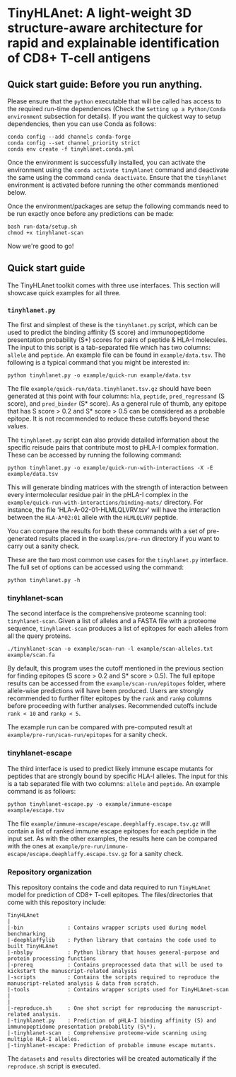 TinyHLAnet: A light-weight 3D structure-aware architecture for rapid and explainable identification of CD8+ T-cell antigens
====
## Quick start guide: Before you run anything.

Please ensure that the `python` executable that will be called has access to the required run-time dependences (Check the `Setting up a Python/Conda environment` subsection for details). If you want the quickest way to setup dependencies, then you can use Conda as follows:

```
conda config --add channels conda-forge
conda config --set channel_priority strict
conda env create -f tinyhlanet.conda.yml
```

Once the environment is successfully installed, you can activate the environment using the `conda activate tinyhlanet` command and deactivate the same using the command `conda deactivate`. Ensure that the `tinyhlanet` environment is activated before running the other commands mentioned below.


Once the environment/packages are setup the following commands need to be run exactly once before any predictions can be made:

```
bash run-data/setup.sh
chmod +x tinyhlanet-scan
```

Now we're good to go!

## Quick start guide
The TinyHLAnet toolkit comes with three use interfaces. This section will showcase quick examples for all three.


### `tinyhlanet.py`

The first and simplest of these is the `tinyhlanet.py` script, which can be used to predict the binding affinity (S score) and immunopeptidome presentation probability (S\*) scores for pairs of peptide & HLA-I molecules. The input to this script is a tab-separated file which has two columns: `allele` and `peptide`. An example file can be found in `example/data.tsv`. The following is a typical command that you might be interested in:

```
python tinyhlanet.py -o example/quick-run example/data.tsv
```
The file `example/quick-run/data.tinyhlanet.tsv.gz` should have been generated at this point with four columns: `hla`, `peptide`, `pred_regressand` (S score), and `pred_binder` (S* score). As a general rule of thumb, any epitope that has S score > 0.2 and S* score > 0.5 can be considered as a probable epitope. It is not recommended to reduce these cutoffs beyond these values.

The `tinyhlanet.py` script can also provide detailed information about the specific reisude pairs that contribute most to pHLA-I complex formation. These can be accessed by running the following command:
```
python tinyhlanet.py -o example/quick-run-with-interactions -X -E example/data.tsv
```
This will generate binding matrices with the strength of interaction between every intermolecular residue pair in the pHLA-I complex in the `example/quick-run-with-interactions/binding-mats/` directory. For instance, the file 'HLA-A-02-01-HLMLQLVRV.tsv' will have the interaction between the `HLA-A*02:01` allele with the `HLMLQLVRV` peptide.

You can compare the results for both these commands with a set of pre-generated results placed in the `examples/pre-run` directory if you want to carry out a sanity check.

These are the two most common use cases for the `tinyhlanet.py` interface. The full set of options can be accessed using the command:

```
python tinyhlanet.py -h
```


### tinyhlanet-scan

The second interface is the comprehensive proteome scanning tool: `tinyhlanet-scan`. Given a list of alleles and a FASTA file with a proteome sequence, `tinyhlanet-scan` produces a list of epitopes for each alleles from all the query proteins.

```
./tinyhlanet-scan -o example/scan-run -l example/scan-alleles.txt example/scan.fa
```
By default, this program uses the cutoff mentioned in the previous section for finding epitopes (S score > 0.2 and S\* score > 0.5). The full epitope results can be accessed from the `example/scan-run/epitopes` folder, where allele-wise predictions will have been produced. Users are strongly recommended to further filter epitopes by the `rank` and `rankp` columns before proceeding with further analyses. Recommended cutoffs include `rank < 10` and `rankp < 5`.

The example run can be compared with pre-computed result at `example/pre-run/scan-run/epitopes` for a sanity check.

### tinyhlanet-escape

The third interface is used to predict likely immune escape mutants for peptides that are strongly bound by specific HLA-I alleles. The input for this is a tab separated file with two columns: `allele` and `peptide`. An example command is as follows:

```
python tinyhlanet-escape.py -o example/immune-escape example/escape.tsv
```

The file `example/immune-escape/escape.deephlaffy.escape.tsv.gz` will contain a list of ranked immune escape epitopes for each peptide in the input set. As with the other examples, the results here can be compared with the ones at `example/pre-run/immune-escape/escape.deephlaffy.escape.tsv.gz` for a sanity check.

### Repository organization
This repository contains the code and data required to run `TinyHLAnet` model for prediction of CD8+ T-cell epitopes. The files/directories that come with this repository include:

```
TinyHLAnet
|
|-bin              : Contains wrapper scripts used during model benchmarking
|-deephlaffylib    : Python library that contains the code used to built TinyHLAnet
|-nbslpy           : Python library that houses general-purpose and protein processing functions
|-prereq           : Contains preprocessed data that will be used to kickstart the manuscript-related analysis
|-scripts          : Contains the scripts required to reproduce the manuscript-related analysis & data from scratch.
|-tools            : Contains wrapper scripts used for TinyHLAnet-scan
|
|
|-reproduce.sh     : One shot script for reproducing the manuscript-related analysis.
|-tinyhlanet.py    : Prediction of pHLA-I binding affinity (S) and immunopeptidome presentation probability (S\*). 
|-tinyhlanet-scan  : Comprehensive proteome-wide scanning using multiple HLA-I alleles.
|-tinyhlanet-escape: Prediction of probable immune escape mutants.
```

The `datasets` and `results` directories will be created automatically if the `reproduce.sh` script is executed.
